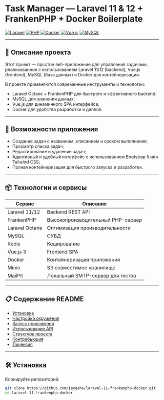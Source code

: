 # Task Manager — Laravel 11 & 12 + FrankenPHP + Docker Boilerplate

[![Laravel](https://img.shields.io/badge/Laravel-11%20%7C%2012-red?style=flat&logo=laravel&logoColor=white)](https://laravel.com/docs/)
[![PHP](https://img.shields.io/badge/PHP-8.3-blue?style=flat&logo=php&logoColor=white)](https://www.php.net/)
[![Docker](https://img.shields.io/badge/Docker-Container-blue?style=flat&logo=docker)](https://www.docker.com/)
[![Vue.js](https://img.shields.io/badge/Vue.js-3-brightgreen?style=flat&logo=vue.js)](https://vuejs.org/)
[![MySQL](https://img.shields.io/badge/MySQL-Database-blue?style=flat&logo=mysql)](https://www.mysql.com/)

---

## 📖 Описание проекта

Этот проект — простое веб-приложение для управления задачами, реализованное с использованием Laravel 11/12 (backend), Vue.js (frontend), MySQL (база данных) и Docker для контейнеризации.

В проекте применяются современные инструменты и технологии:
- Laravel Octane + FrankenPHP для быстрого и эффективного backend;
- MySQL для хранения данных;
- Vue.js для динамичного SPA интерфейса;
- Docker для удобства разработки и деплоя.

---

## 🚀 Возможности приложения

- Создание задач с названием, описанием и сроком выполнения;
- Просмотр списка задач;
- Редактирование и удаление задач;
- Адаптивный и удобный интерфейс с использованием Bootstrap 5 или Tailwind CSS;
- Полная контейнеризация для быстрого запуска и разработки.

---

## 📦 Технологии и сервисы

| Сервис         | Описание                       |
|----------------|-------------------------------|
| Laravel 11/12  | Backend REST API              |
| FrankenPHP     | Высокопроизводительный PHP-сервер |
| Laravel Octane | Оптимизация производительности|
| MySQL          | СУБД                          |
| Redis          | Кеширование                   |
| Vue.js 3       | Frontend SPA                  |
| Docker         | Контейнеризация приложения    |
| Minio          | S3 совместимое хранилище      |
| MailPit        | Локальный SMTP-сервер для тестов |

---

## 📋 Содержание README

- [Установка](#установка)
- [Настройка окружения](#настройка-окружения)
- [Запуск приложения](#запуск-приложения)
- [Использование API](#использование-api)
- [Структура проекта](#структура-проекта)
- [Контрибьюция](#контрибьюция)
- [Лицензия](#лицензия)

---

## 🛠️ Установка

Клонируйте репозиторий:

```bash
git clone https://github.com/jaygaha/laravel-11-frankenphp-docker.git
cd laravel-11-frankenphp-docker
